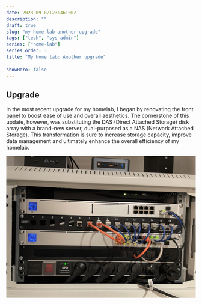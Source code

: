 ```yaml
---
date: 2023-09-02T23:46:00Z
description: ""
draft: true
slug: "my-home-lab-another-upgrade"
tags: ["tech", "sys admin"]
series: ["home-lab"]
series_order: 3
title: "My home lab: Another upgrade"

showHero: false
---
```



## Upgrade

In the most recent upgrade for my homelab, I began by renovating the front panel to boost ease of use and overall aesthetics. The cornerstone of this update, however, was substituting the DAS (Direct Attached Storage) disk array with a brand-new server, dual-purposed as a NAS (Network Attached Storage). This transformation is sure to increase storage capacity, improve data management and ultimately enhance the overall efficiency of my homelab.

![new look](images/image07.jpg "New look")
